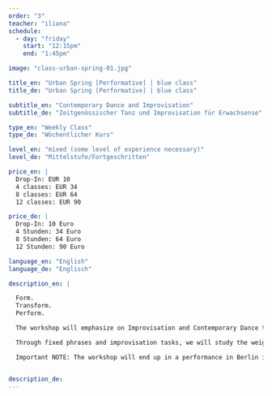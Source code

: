 ```yaml
---
order: "3"
teacher: "iliana"
schedule:
  - day: "friday"
    start: "12:15pm"
    end: "1:45pm"

image: "class-urban-spring-01.jpg"

title_en: "Urban Spring [Performative] | blue class"
title_de: "Urban Spring [Performative] | blue class"

subtitle_en: "Contemporary Dance and Improvisation"
subtitle_de: "Zeitgenössischer Tanz und Improvisation für Erwachsense"

type_en: "Weekly Class"
type_de: "Wöchentlicher Kurs"

level_en: "mixed (some level of experience necessary)"
level_de: "Mittelstufe/Fortgeschritten"

price_en: |
  Drop-In: EUR 10  
  4 classes: EUR 34  
  8 classes: EUR 64  
  12 classes: EUR 90

price_de: |
  Drop-In: 10 Euro  
  4 Stunden: 34 Euro  
  8 Stunden: 64 Euro  
  12 Stunden: 90 Euro

language_en: "English"
language_de: "Englisch"

description_en: |

  Form.  
  Transform.  
  Perform.  

  The workshop will emphasize on Improvisation and Contemporary Dance technique build-up, welcoming the physical joy of organic movement. The technical part focuses on floor work practice, developing our relation to the floor in all movement levels. But also includes the practice of different movement qualities and dynamics in our dance.

  Through fixed phrases and improvisation tasks, we will study the weight, the flow and direction of movement. We will work on our spacial awareness, both in the space and in the body and develop our kinetics intelligence.

  Important NOTE: The workshop will end up in a performance in Berlin in July 2016 (place & dates to be confirmed). Performing is not obligatory, still the fixed group is of importance. To connect to each other & enjoy dancing together, both in the studio & on stage!


description_de:
---
```

